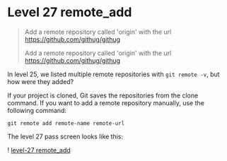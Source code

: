 
# Level 27 remote_add

> Add a remote repository called 'origin' with the url https://github.com/githug/githug
> 
> Add a remote repository called 'origin' with the url https://github.com/githug/githug

In level 25, we listed multiple remote repositories with `git remote -v`, but how were they added?

If your project is cloned, Git saves the repositories from the clone command. If you want to add a remote repository manually, use the following command:

```
git remote add remote-name remote-url
```

The level 27 pass screen looks like this:

! [level-27 remote_add](images/level-27-remote-add.png)
